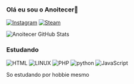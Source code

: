 
### Olá eu sou o Anoitecer👋

[![Instagram](https://img.shields.io/badge/Instagram-E4405F?style=for-the-badge&logo=instagram&logoColor=white
)](https://www.instagram.com/gabrielandreoti/)
[![Steam](https://img.shields.io/badge/Steam-000000?style=for-the-badge&logo=steam&logoColor=white
)](https://steamcommunity.com/profiles/76561198992786774/)

![Anoitecer GitHub Stats](https://github-readme-stats.vercel.app/api?username=Anoitecer&show_icons=true&theme=dracula)

### Estudando

![HTML](https://img.shields.io/badge/HTML-239120?style=for-the-badge&logo=html5&logoColor=white
)
![LINUX](https://img.shields.io/badge/Ubuntu-E95420?style=for-the-badge&logo=ubuntu&logoColor=white
)
![PHP](https://img.shields.io/badge/PHP-777BB4?style=for-the-badge&logo=php&logoColor=white
)
![python](https://img.shields.io/badge/Python-14354C?style=for-the-badge&logo=python&logoColor=white
)
![JavaScript](https://img.shields.io/badge/JavaScript-323330?style=for-the-badge&logo=javascript&logoColor=F7DF1E
)

So estudando por hobbie mesmo 
